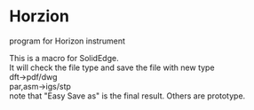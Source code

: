 # Horzion
program for Horizon instrument

This is a macro for SolidEdge.  
It will check the file type and save the file with new type  
dft->pdf/dwg  
par,asm->igs/stp  
note that "Easy Save as" is the final result. Others are prototype.
